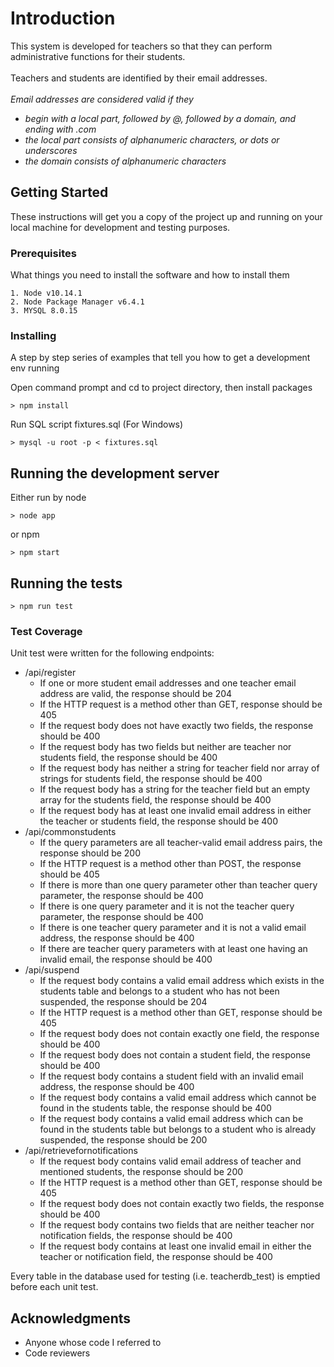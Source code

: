 # Introduction

This system is developed for teachers so that they can perform administrative functions for their students.<br> 
<br>Teachers and students are identified by their email addresses.<br>
<br>*Email addresses are considered valid if they*
* *begin with a local part, followed by @, followed by a domain, and ending with .com*
* *the local part consists of alphanumeric characters, or dots or underscores*
* *the domain consists of alphanumeric characters*

## Getting Started

These instructions will get you a copy of the project up and running on your local machine for development and testing purposes.

### Prerequisites

What things you need to install the software and how to install them

```
1. Node v10.14.1
2. Node Package Manager v6.4.1
3. MYSQL 8.0.15
```

### Installing

A step by step series of examples that tell you how to get a development env running

Open command prompt and cd to project directory, then install packages

```
> npm install
```

Run SQL script fixtures.sql (For Windows)
```
> mysql -u root -p < fixtures.sql
```

## Running the development server

Either run by node
```
> node app
```

or npm
```
> npm start
```

## Running the tests

```
> npm run test
```

### Test Coverage

Unit test were written for the following endpoints:
* /api/register
  - If one or more student email addresses and one teacher email address are valid, the response should be 204
  - If the HTTP request is a method other than GET, response should be 405
  - If the request body does not have exactly two fields, the response should be 400
  - If the request body has two fields but neither are teacher nor students field, the response should be 400
  - If the request body has neither a string for teacher field nor array of strings for students field, the response should be 400
  - If the request body has a string for the teacher field but an empty array for the students field, the response should be 400
  - If the request body has at least one invalid email address in either the teacher or students field, the response should be 400
* /api/commonstudents
  - If the query parameters are all teacher-valid email address pairs, the response should be 200
  - If the HTTP request is a method other than POST, the response should be 405
  - If there is more than one query parameter other than teacher query parameter, the response should be 400
  - If there is one query parameter and it is not the teacher query parameter, the response should be 400
  - If there is one teacher query parameter and it is not a valid email address, the response should be 400
  - If there are teacher query parameters with at least one having an invalid email, the response should be 400
* /api/suspend
  - If the request body contains a valid email address which exists in the students table and belongs to a student who has not been suspended, the response should be 204
  - If the HTTP request is a method other than GET, response should be 405
  - If the request body does not contain exactly one field, the response should be 400
  - If the request body does not contain a student field, the response should be 400
  - If the request body contains a student field with an invalid email address, the response should be 400
  - If the request body contains a valid email address which cannot be found in the students table, the response should be 400
  - If the request body contains a valid email address which can be found in the students table but belongs to a student who is already suspended, the response should be 200
* /api/retrievefornotifications
  - If the request body contains valid email address of teacher and mentioned students, the response should be 200
  - If the HTTP request is a method other than GET, response should be 405 
  - If the request body does not contain exactly two fields, the response should be 400
  - If the request body contains two fields that are neither teacher nor notification fields, the response should be 400
  - If the request body contains at least one invalid email in either the teacher or notification field, the response should be 400
  
Every table in the database used for testing (i.e. teacherdb_test)
is emptied before each unit test.

## Acknowledgments
* Anyone whose code I referred to
* Code reviewers